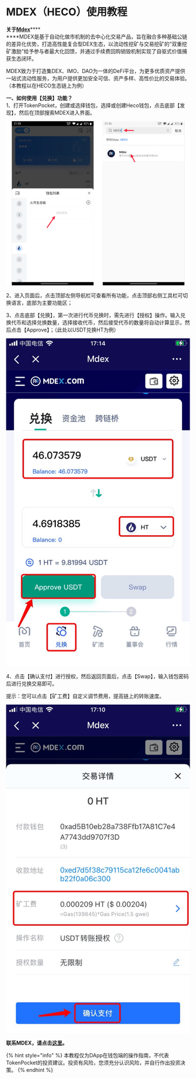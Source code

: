 # MDEX（HECO）使用教程

**关于**[**Mdex**](https://mdex.com/#/)****\
****MDEX是基于自动化做市机制的去中心化交易产品，旨在融合多种基础公链的差异化优势，打造高性能复合型DEX生态，以流动性挖矿与交易挖矿的“双重挖矿激励”给予参与者最大化回馈，并通过手续费回购销毁机制实现了自驱式价值捕获生态闭环。

MDEX致力于打造集DEX、IMO、DAO为一体的DeFi平台，为更多优质资产提供一站式流动性服务，为用户提供更加安全可信、资产多样、高性价比的交易体验。（本教程以在HECO生态链上为例）

**一、如何使用【兑换】功能？**\
1、打开TokenPocket，创建或选择钱包，选择或创建Heco钱包，点击底部【发现】，然后在顶部搜索MDEX进入界面。

![](<../../.gitbook/assets/5 (3).png>)

2、进入页面后，点击顶部左侧导航栏可查看所有功能，点击顶部右侧工具栏可切换语言，底部为主要功能区；

3、点击底部【兑换】，第一次进行代币兑换时，需先进行【授权】操作。输入兑换代币和选择兑换数量，选择接收代币，然后接受代币的数量将自动计算显示，然后点击【Approve】；（此处以USDT兑换HT为例）

![](../../.gitbook/assets/mdex1.jpg)

4、点击【确认支付】进行授权，然后返回页面后，点击【Swap】，输入钱包密码后进行兑换交易即可。

提示：您可以点击【矿工费】自定义调节费用，提高链上的转账速度。

![](../../.gitbook/assets/mdex2.jpg)

**联系MDEX，请点击**[**这里**](https://t.me/MixDex)**。**

{% hint style="info" %}
本教程仅为DApp在钱包端的操作指南，不代表TokenPocket的投资建议。投资有风险，您须充分认识风险，并自行作出投资决策。
{% endhint %}

